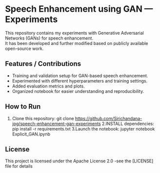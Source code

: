 # Speech Enhancement using GAN — Experiments

This repository contains my experiments with Generative Adversarial Networks (GANs) for speech enhancement.  
It has been developed and further modified based on publicly available open-source work.

## Features / Contributions
- Training and validation setup for GAN-based speech enhancement.
- Experimented with different hyperparameters and training settings.
- Added evaluation metrics and plots.
- Organized notebook for easier understanding and reproducibility.

## How to Run
1. Clone this repository:
   git clone https://github.com/Sirichandana-jpg/speech-enhancement-gan-experiments
2.INSTALL dependencies:
   pip install -r requirements.txt
3.Launch the notebook:
  jupyter notebook Explicit_GAN.ipynb
## License
This project is licensed under the Apache License 2.0 -see the [LICENSE] file for details